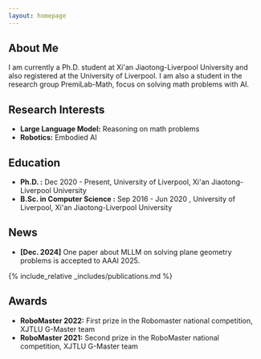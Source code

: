```yaml
---
layout: homepage
---
```


## About Me

I am currently a Ph.D. student at Xi'an Jiaotong-Liverpool University and also registered at the University of Liverpool. 
I am also a student in the research group PremiLab-Math, focus on solving math problems with AI.

## Research Interests

- **Large Language Model:** Reasoning on math problems
- **Robotics:** Embodied AI

## Education

- **Ph.D. :** Dec 2020 - Present, University of Liverpool, Xi'an Jiaotong-Liverpool University
- **B.Sc. in Computer Science :** Sep 2016 - Jun 2020 , University of Liverpool, Xi'an Jiaotong-Liverpool University

## News

- **[Dec. 2024]** One paper about MLLM on solving plane geometry problems is accepted to AAAI 2025.

{% include_relative _includes/publications.md %}

<!-- {% include_relative _includes/services.md %} -->


## Awards

- **RoboMaster 2022:** First prize in the Robomaster national competition, XJTLU G-Master team
- **RoboMaster 2021:** Second prize in the RoboMaster national competition, XJTLU G-Master team